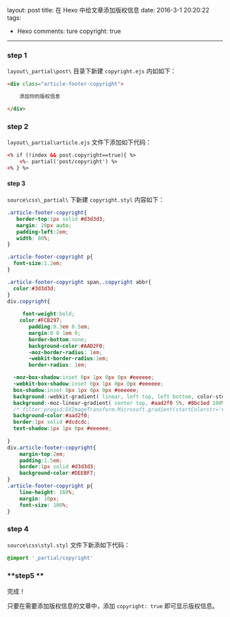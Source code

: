 layout: post
title: 在 Hexo 中给文章添加版权信息
date: 2016-3-1 20:20:22
tags: 
   - Hexo
comments: ture
copyright: true
---

### **step 1** ###

`layout\_partial\post\` 目录下新建 `copyright.ejs` 内如如下：

```html
<div class="article-footer-copyright">

	添加你的版权信息

</div>

```

<!--more-->

### **step 2** ###

`layout\_partial\article.ejs` 文件下添加如下代码：

```html
<% if (!index && post.copyright==true){ %>
	<%- partial('post/copyright') %>
<% } %>
```

#### **step 3** ####

`source\css\_partial\` 下新建 `copyright.styl` 内容如下：

```CSS
.article-footer-copyright{
   border-top:1px solid #d3d3d3;
   margin: 20px auto;     
   padding-left:2em;
   width: 80%;
}

.article-footer-copyright p{
  font-size:1.2em;
}

.article-footer-copyright span,.copyright abbr{
  color:#3d3d3d;
}
div.copyright{
	
     font-weight:bold;
    color:#FCB297;
       padding:0.3em 0.5em;
       margin:0 0 1em 0;
       border-bottom:none;
       background-color:#AAD2F0;
       -moz-border-radius: 1em;
       -webkit-border-radius:1em;
       border-radius: 1em;

  -moz-box-shadow:inset 0px 1px 0px 0px #eeeeee;
  -webkit-box-shadow:inset 0px 1px 0px 0px #eeeeee;
  box-shadow:inset 0px 1px 0px 0px #eeeeee;
  background:-webkit-gradient( linear, left top, left bottom, color-stop(0.05, #aad2f0), color-stop(1, #8bc1ed) );
  background:-moz-linear-gradient( center top, #aad2f0 5%, #8bc1ed 100% );
  /* filter:progid:DXImageTransform.Microsoft.gradient(startColorstr='#aad2f0', endColorstr='#8bc1ed'); */
  background-color:#aad2f0;
  border:1px solid #dcdcdc;
  text-shadow:1px 1px 0px #eeeeee;
  
}
div.article-footer-copyright{
	margin-top:2em;
	padding:1.5em;
	border:1px solid #d3d3d3;
	background-color:#DEEBF7;
}
.article-footer-copyright p{
	line-height: 160%;
	margin: 10px;
	font-size: 100%;
}
```

### **step 4** ###

`source\css\styl.styl` 文件下新添如下代码：

```css
@import '_partial/copyright'
```

### **step5 ** ###

完成！

只要在需要添加版权信息的文章中，添加 `copyright: true` 即可显示版权信息。